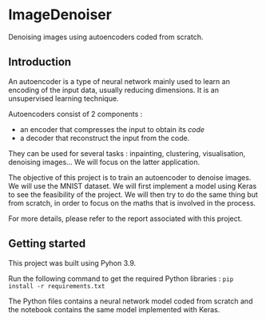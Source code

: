 # ImageDenoiser
Denoising images using autoencoders coded from scratch.

## Introduction

An autoencoder is a type of neural network mainly used to learn an encoding of the input data, usually reducing dimensions. It is an unsupervised learning technique.

Autoencoders consist of 2 components :
- an encoder that compresses the input to obtain its *code*
- a decoder that reconstruct the input from the code.

They can be used for several tasks : inpainting, clustering, visualisation, denoising images...
We will focus on the latter application.

The objective of this project is to train an autoencoder to denoise images. We will use the MNIST dataset.
We will first implement a model using Keras to see the feasibility of the project. We will then try to do the same thing but from scratch, in order to focus on the maths that is involved in the process.

For more details, please refer to the report associated with this project.

## Getting started

This project was built using Pyhon 3.9.

Run the following command to get the required Python libraries :
`pip install -r requirements.txt`

The Python files contains a neural network model coded from scratch and the notebook contains the same model implemented with Keras.

